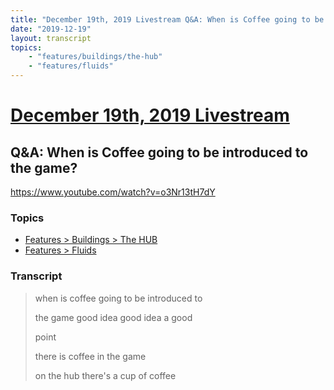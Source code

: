 ```yaml
---
title: "December 19th, 2019 Livestream Q&A: When is Coffee going to be introduced to the game?"
date: "2019-12-19"
layout: transcript
topics:
    - "features/buildings/the-hub"
    - "features/fluids"
---
```

# [December 19th, 2019 Livestream](../2019-12-19.md)
## Q&A: When is Coffee going to be introduced to the game?
https://www.youtube.com/watch?v=o3Nr13tH7dY

### Topics
* [Features > Buildings > The HUB](../topics/features/buildings/the-hub.md)
* [Features > Fluids](../topics/features/fluids.md)

### Transcript

> when is coffee going to be introduced to
>
> the game good idea good idea a good
>
> point
>
> there is coffee in the game
>
> on the hub there's a cup of coffee
